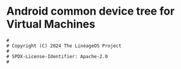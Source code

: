 # Android common device tree for Virtual Machines

```
#
# Copyright (C) 2024 The LineageOS Project
#
# SPDX-License-Identifier: Apache-2.0
#
```

